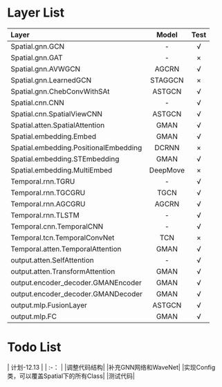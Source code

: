 # Layer List
| Layer | Model |  Test |
| :- | :-: |  :-:|
|Spatial.gnn.GCN|-| √ | 
|Spatial.gnn.GAT|-|  × |
|Spatial.gnn.AVWGCN|AGCRN|√|
|Spatial.gnn.LearnedGCN|STAGGCN|×|
|Spatial.gnn.ChebConvWithSAt|ASTGCN|√|
|Spatial.cnn.CNN|-|  √ | 
|Spatial.cnn.SpatialViewCNN|ASTGCN| √ | 
|Spatial.atten.SpatialAttention|GMAN|  √ | 
|Spatial.embedding.Embed|GMAN| √ | 
|Spatial.embedding.PositionalEmbedding|DCRNN| × | 
|Spatial.embedding.STEmbedding |GMAN| √  |
|Spatial.embedding.MultiEmbed|DeepMove|  × |
|Temporal.rnn.TGRU|-| √  |
|Temporal.rnn.TGCGRU|TGCN|  √  |
|Temporal.rnn.AGCGRU|AGCRN|  √  |
|Temporal.rnn.TLSTM|-|  √  |
|Temporal.cnn.TemporalCNN|-|  √  |
|Temporal.tcn.TemporalConvNet|TCN|  ×  |
|Temporal.atten.TemporalAttention|GMAN|  √  |
|output.atten.SelfAttention|-|  √  |
|output.atten.TransformAttention|GMAN|  √  |
|output.encoder_decoder.GMANEncoder|GMAN| √  |
|output.encoder_decoder.GMANDecoder|GMAN| √  |
|output.mlp.FusionLayer|ASTGCN| √  |
|output.mlp.FC|GMAN| √  |
# Todo List
| 计划-12.13 |
| :-： |
|调整代码结构|
|补充GNN网络和WaveNet|
|实现Config类，可以覆盖Spatial下的所有Class|
|测试代码|
